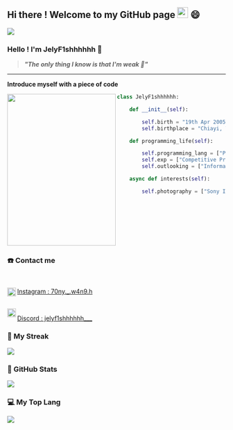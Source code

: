 ## Hi there ! Welcome to my GitHub page <img src="https://media.giphy.com/media/hvRJCLFzcasrR4ia7z/giphy.gif" width="25px"> 😄

<img src = "https://visitor-badge.laobi.icu/badge?page_id=JelyFishhhhhh&left_text=Visitors&left_color=5513356&right_color=3465299" />

### Hello ! I'm JelyF1shhhhhh 🪼

> **_"The only thing I know is that I'm weak 🤕"_**

---

**Introduce myself with a piece of code**

<div class="container">
<img src = "https://media.giphy.com/media/v1.Y2lkPTc5MGI3NjExNzdmZGQwYWM5NjgyMTNjZGZiZTZlYjM1ZDI3MzQ2NThjOTU2OWQyMCZjdD1z/qt0w3WYd3iqcaDP8b4/giphy.gif" style = "width:250px;height:350px;" align = "left">

<div class="code" style = "height:350px;">

```python
class JelyF1shhhhhh:

    def __init__(self):

        self.birth = "19th Apr 2005"
        self.birthplace = "Chiayi, Taiwan 🇹🇼"

    def programming_life(self):

        self.programming_lang = ["Python", "C++"]
        self.exp = ["Competitive Programming", "Development", "Cybersecurity"]
        self.outlooking = ["Information Security", "Development"]

    async def interests(self):

        self.photography = ["Sony ILCE-7C", "NIKON D7100", "iPhone 14 Plus"]
```

</div>

<lr>

### ☎️ Contact me

<br>

<div id="Contact">
    <a href="https://www.instagram.com/70ny._.w4n9.h/">
        <img src="https://leadsbridge.com/wp-content/themes/leadsbridge/img/integration-lg-logos/logo681.png" alt="instagram" style="width:20px;"  align="left"/>
        <p>
            Instagram : 70ny._.w4n9.h
        </p>
    </a>
    <br>
    <a href="https://discordapp.com/users/455256442761379850">
        <img src="https://www.zicklincenter.org/wp-content/uploads/2022/06/Discord_icon.svg_.png" alt = "Discord" style="width:20px;" align = "left" />
        <p>
            Discord : jelyf1shhhhhh___
        </p>
    </a>
</div>

<lr>

### 📓 My Streak

<img src="https://streak-stats.demolab.com?user=JelyFishhhhhh&theme=github-green-purple&hide_border=true&border_radius=4.6&date_format=j%20M%5B%20Y%5D" />

<lr>

### 🗽 GitHub Stats

<img src="https://github-readme-stats.vercel.app/api?username=JelyFishhhhhh&theme=ocean_dark&hide_border=true&count_private=true&show_icons=true" />

<lr>

### 💻 My Top Lang

<img src="https://github-readme-stats.vercel.app/api/top-langs/?username=JelyFishhhhhh&layout=compact&count_private=true&theme=ocean_dark&hide_border=true&hide=html" />

<lr>
